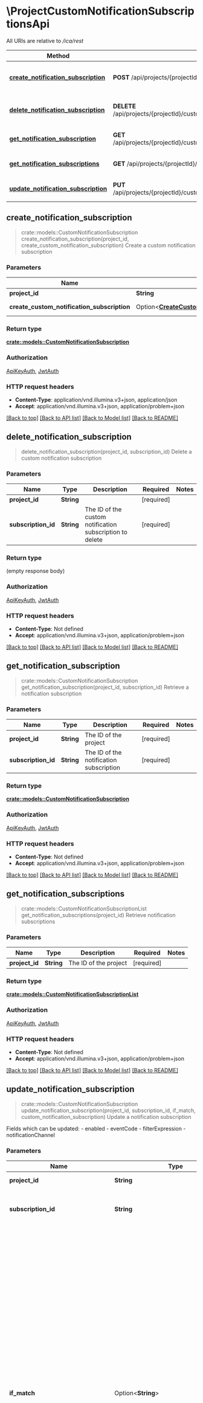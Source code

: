# \ProjectCustomNotificationSubscriptionsApi

All URIs are relative to */ica/rest*

Method | HTTP request | Description
------------- | ------------- | -------------
[**create_notification_subscription**](ProjectCustomNotificationSubscriptionsApi.md#create_notification_subscription) | **POST** /api/projects/{projectId}/customNotificationSubscriptions | Create a custom notification subscription
[**delete_notification_subscription**](ProjectCustomNotificationSubscriptionsApi.md#delete_notification_subscription) | **DELETE** /api/projects/{projectId}/customNotificationSubscriptions/{subscriptionId} | Delete a custom notification subscription
[**get_notification_subscription**](ProjectCustomNotificationSubscriptionsApi.md#get_notification_subscription) | **GET** /api/projects/{projectId}/customNotificationSubscriptions/{subscriptionId} | Retrieve a notification subscription
[**get_notification_subscriptions**](ProjectCustomNotificationSubscriptionsApi.md#get_notification_subscriptions) | **GET** /api/projects/{projectId}/customNotificationSubscriptions | Retrieve notification subscriptions
[**update_notification_subscription**](ProjectCustomNotificationSubscriptionsApi.md#update_notification_subscription) | **PUT** /api/projects/{projectId}/customNotificationSubscriptions/{subscriptionId} | Update a notification subscription



## create_notification_subscription

> crate::models::CustomNotificationSubscription create_notification_subscription(project_id, create_custom_notification_subscription)
Create a custom notification subscription

### Parameters


Name | Type | Description  | Required | Notes
------------- | ------------- | ------------- | ------------- | -------------
**project_id** | **String** |  | [required] |
**create_custom_notification_subscription** | Option<[**CreateCustomNotificationSubscription**](CreateCustomNotificationSubscription.md)> | The new subscription |  |

### Return type

[**crate::models::CustomNotificationSubscription**](CustomNotificationSubscription.md)

### Authorization

[ApiKeyAuth](../README.md#ApiKeyAuth), [JwtAuth](../README.md#JwtAuth)

### HTTP request headers

- **Content-Type**: application/vnd.illumina.v3+json, application/json
- **Accept**: application/vnd.illumina.v3+json, application/problem+json

[[Back to top]](#) [[Back to API list]](../README.md#documentation-for-api-endpoints) [[Back to Model list]](../README.md#documentation-for-models) [[Back to README]](../README.md)


## delete_notification_subscription

> delete_notification_subscription(project_id, subscription_id)
Delete a custom notification subscription

### Parameters


Name | Type | Description  | Required | Notes
------------- | ------------- | ------------- | ------------- | -------------
**project_id** | **String** |  | [required] |
**subscription_id** | **String** | The ID of the custom notification subscription to delete | [required] |

### Return type

 (empty response body)

### Authorization

[ApiKeyAuth](../README.md#ApiKeyAuth), [JwtAuth](../README.md#JwtAuth)

### HTTP request headers

- **Content-Type**: Not defined
- **Accept**: application/vnd.illumina.v3+json, application/problem+json

[[Back to top]](#) [[Back to API list]](../README.md#documentation-for-api-endpoints) [[Back to Model list]](../README.md#documentation-for-models) [[Back to README]](../README.md)


## get_notification_subscription

> crate::models::CustomNotificationSubscription get_notification_subscription(project_id, subscription_id)
Retrieve a notification subscription

### Parameters


Name | Type | Description  | Required | Notes
------------- | ------------- | ------------- | ------------- | -------------
**project_id** | **String** | The ID of the project | [required] |
**subscription_id** | **String** | The ID of the notification subscription | [required] |

### Return type

[**crate::models::CustomNotificationSubscription**](CustomNotificationSubscription.md)

### Authorization

[ApiKeyAuth](../README.md#ApiKeyAuth), [JwtAuth](../README.md#JwtAuth)

### HTTP request headers

- **Content-Type**: Not defined
- **Accept**: application/vnd.illumina.v3+json, application/problem+json

[[Back to top]](#) [[Back to API list]](../README.md#documentation-for-api-endpoints) [[Back to Model list]](../README.md#documentation-for-models) [[Back to README]](../README.md)


## get_notification_subscriptions

> crate::models::CustomNotificationSubscriptionList get_notification_subscriptions(project_id)
Retrieve notification subscriptions

### Parameters


Name | Type | Description  | Required | Notes
------------- | ------------- | ------------- | ------------- | -------------
**project_id** | **String** | The ID of the project | [required] |

### Return type

[**crate::models::CustomNotificationSubscriptionList**](CustomNotificationSubscriptionList.md)

### Authorization

[ApiKeyAuth](../README.md#ApiKeyAuth), [JwtAuth](../README.md#JwtAuth)

### HTTP request headers

- **Content-Type**: Not defined
- **Accept**: application/vnd.illumina.v3+json, application/problem+json

[[Back to top]](#) [[Back to API list]](../README.md#documentation-for-api-endpoints) [[Back to Model list]](../README.md#documentation-for-models) [[Back to README]](../README.md)


## update_notification_subscription

> crate::models::CustomNotificationSubscription update_notification_subscription(project_id, subscription_id, if_match, custom_notification_subscription)
Update a notification subscription

Fields which can be updated:  - enabled  - eventCode  - filterExpression  - notificationChannel 

### Parameters


Name | Type | Description  | Required | Notes
------------- | ------------- | ------------- | ------------- | -------------
**project_id** | **String** | The ID of the project | [required] |
**subscription_id** | **String** | The ID of the custom notification subscription to update | [required] |
**if_match** | Option<**String**> | Optional header parameter to enable conflict exposure. If the client provides this header, then it must contains the client's most recent value of the 'ETag' response header, and the server will respond with a 409 code if it detects a conflict. If the client does not provide this header, then the server will not do a conflict check, which means that as a client you can override the resource even when the server has a more recent version. |  |
**custom_notification_subscription** | Option<[**CustomNotificationSubscription**](CustomNotificationSubscription.md)> | The updated subscription |  |

### Return type

[**crate::models::CustomNotificationSubscription**](CustomNotificationSubscription.md)

### Authorization

[ApiKeyAuth](../README.md#ApiKeyAuth), [JwtAuth](../README.md#JwtAuth)

### HTTP request headers

- **Content-Type**: application/vnd.illumina.v3+json, application/json
- **Accept**: application/vnd.illumina.v3+json, application/problem+json

[[Back to top]](#) [[Back to API list]](../README.md#documentation-for-api-endpoints) [[Back to Model list]](../README.md#documentation-for-models) [[Back to README]](../README.md)

